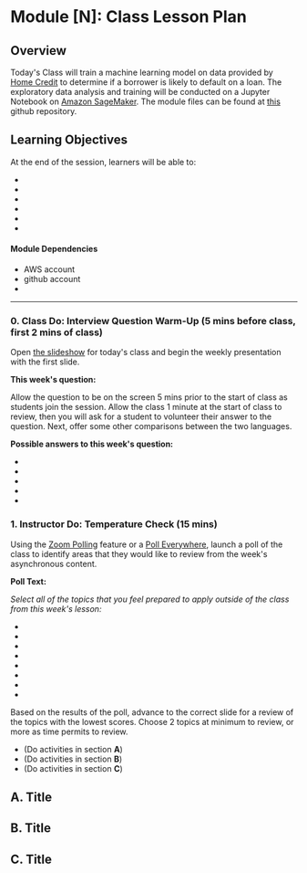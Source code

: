 # Module [N]: Class Lesson Plan

## Overview

Today's Class will train a machine learning model on data provided by [Home Credit](http://www.homecredit.net/) to determine if a borrower is likely to default on a loan. The exploratory data analysis and training will be conducted on a Jupyter Notebook on [Amazon SageMaker](https://aws.amazon.com/sagemaker/). The module files can be found at [this](https://github.com/thegrapesofwrath/finTechSageMaker) github repository.

## Learning Objectives

At the end of the session, learners will be able to:
 
* 

* 

* 

* 

* 

* 

#### Module Dependencies
* AWS account
* github account
* 

- - -

### 0. Class Do: Interview Question Warm-Up (5 mins before class, first 2 mins of class) 

Open [the slideshow]() for today's class and begin the weekly presentation with the first slide. 

**This week's question:** 

Allow the question to be on the screen 5 mins prior to the start of class as students join the session. Allow the class 1 minute at the start of class to review, then you will ask for a student to volunteer their answer to the question. Next, offer some other comparisons between the two languages.

**Possible answers to this week's question:**

* 
* 
* 
* 
* 

### 1. Instructor Do: Temperature Check (15 mins)
Using the [Zoom Polling](https://support.zoom.us/hc/en-us/articles/213756303-Polling-for-Meetings) feature or a [Poll Everywhere](http://www.polleverywhere.com), launch a poll of the class to identify areas that they would like to review from the week's asynchronous content. 

**Poll Text:**

*Select all of the topics that you feel prepared to apply outside of the class from this week's lesson:*

* 
* 
* 
* 
* 
* 
* 
* 

Based on the results of the poll, advance to the correct slide for a review of the topics with the lowest scores. Choose 2 topics at minimum to review, or more as time permits to review.

* (Do activities in section **A**)
* (Do activities in section **B**)
* (Do activities in section **C**)


## A. Title

## B. Title

## C. Title


